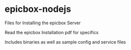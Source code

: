 # epicbox-nodejs

Files for Installing the epicbox Server

Read the epicbox Installation pdf for specifics

Includes binaries as well as sample config and service files
